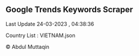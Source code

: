 

## Google Trends Keywords Scraper 
 
Last Update 24-03-2023 , 04:38:36

Country List :
VIETNAM.json



© Abdul Muttaqin 
